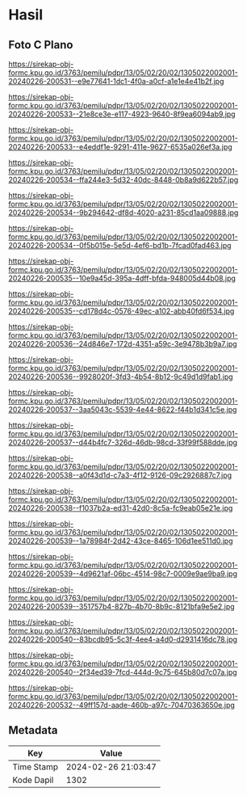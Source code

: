 # Hasil

## Foto C Plano

https://sirekap-obj-formc.kpu.go.id/3763/pemilu/pdpr/13/05/02/20/02/1305022002001-20240226-200531--e9e77641-1dc1-4f0a-a0cf-a1e1e4e41b2f.jpg

https://sirekap-obj-formc.kpu.go.id/3763/pemilu/pdpr/13/05/02/20/02/1305022002001-20240226-200533--21e8ce3e-e117-4923-9640-8f9ea6094ab9.jpg

https://sirekap-obj-formc.kpu.go.id/3763/pemilu/pdpr/13/05/02/20/02/1305022002001-20240226-200533--e4eddf1e-9291-411e-9627-6535a026ef3a.jpg

https://sirekap-obj-formc.kpu.go.id/3763/pemilu/pdpr/13/05/02/20/02/1305022002001-20240226-200534--ffa244e3-5d32-40dc-8448-0b8a9d622b57.jpg

https://sirekap-obj-formc.kpu.go.id/3763/pemilu/pdpr/13/05/02/20/02/1305022002001-20240226-200534--9b294642-df8d-4020-a231-85cd1aa09888.jpg

https://sirekap-obj-formc.kpu.go.id/3763/pemilu/pdpr/13/05/02/20/02/1305022002001-20240226-200534--0f5b015e-5e5d-4ef6-bd1b-7fcad0fad463.jpg

https://sirekap-obj-formc.kpu.go.id/3763/pemilu/pdpr/13/05/02/20/02/1305022002001-20240226-200535--10e9a45d-395a-4dff-bfda-948005d44b08.jpg

https://sirekap-obj-formc.kpu.go.id/3763/pemilu/pdpr/13/05/02/20/02/1305022002001-20240226-200535--cd178d4c-0576-49ec-a102-abb40fd6f534.jpg

https://sirekap-obj-formc.kpu.go.id/3763/pemilu/pdpr/13/05/02/20/02/1305022002001-20240226-200536--24d846e7-172d-4351-a59c-3e9478b3b9a7.jpg

https://sirekap-obj-formc.kpu.go.id/3763/pemilu/pdpr/13/05/02/20/02/1305022002001-20240226-200536--9928020f-3fd3-4b54-8b12-9c49d1d9fab1.jpg

https://sirekap-obj-formc.kpu.go.id/3763/pemilu/pdpr/13/05/02/20/02/1305022002001-20240226-200537--3aa5043c-5539-4e44-8622-f44b1d341c5e.jpg

https://sirekap-obj-formc.kpu.go.id/3763/pemilu/pdpr/13/05/02/20/02/1305022002001-20240226-200537--d44b4fc7-326d-46db-98cd-33f99f588dde.jpg

https://sirekap-obj-formc.kpu.go.id/3763/pemilu/pdpr/13/05/02/20/02/1305022002001-20240226-200538--a0f43d1d-c7a3-4f12-9126-09c2926887c7.jpg

https://sirekap-obj-formc.kpu.go.id/3763/pemilu/pdpr/13/05/02/20/02/1305022002001-20240226-200538--f1037b2a-ed31-42d0-8c5a-fc9eab05e21e.jpg

https://sirekap-obj-formc.kpu.go.id/3763/pemilu/pdpr/13/05/02/20/02/1305022002001-20240226-200539--1a78984f-2d42-43ce-8465-106d1ee511d0.jpg

https://sirekap-obj-formc.kpu.go.id/3763/pemilu/pdpr/13/05/02/20/02/1305022002001-20240226-200539--4d9621af-06bc-4514-98c7-0009e9ae9ba9.jpg

https://sirekap-obj-formc.kpu.go.id/3763/pemilu/pdpr/13/05/02/20/02/1305022002001-20240226-200539--351757b4-827b-4b70-8b9c-8121bfa9e5e2.jpg

https://sirekap-obj-formc.kpu.go.id/3763/pemilu/pdpr/13/05/02/20/02/1305022002001-20240226-200540--83bcdb95-5c3f-4ee4-a4d0-d2931416dc78.jpg

https://sirekap-obj-formc.kpu.go.id/3763/pemilu/pdpr/13/05/02/20/02/1305022002001-20240226-200540--2f34ed39-7fcd-444d-9c75-645b80d7c07a.jpg

https://sirekap-obj-formc.kpu.go.id/3763/pemilu/pdpr/13/05/02/20/02/1305022002001-20240226-200532--49ff157d-aade-460b-a97c-70470363650e.jpg


## Metadata

| Key        | Value               |
| ---------- | ------------------- |
| Time Stamp | 2024-02-26 21:03:47 |
| Kode Dapil | 1302                |




